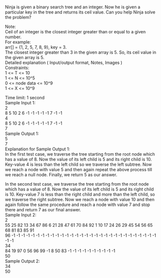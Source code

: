 Ninja is given a binary search tree and an integer. Now he is given a particular key in the tree and returns its ceil value. Can you help Ninja solve the problem?</br>

Note:</br>
Ceil of an integer is the closest integer greater than or equal to a given number.</br>
For example:</br>
arr[] = {1, 2, 5, 7, 8, 9}, key = 3.</br>
The closest integer greater than 3 in the given array is 5. So, its ceil value in the given array is 5.</br>
Detailed explanation ( Input/output format, Notes, Images )</br>
Constraints:</br>
1 <= T <= 10    </br>
1 <= N <= 10^5</br>
0 <= node data <= 10^9</br>
1 <= X <= 10^9     </br>

Time limit: 1 second</br>
Sample Input 1:</br>
2</br>
8 5 10 2 6 -1 -1 -1 -1 -1 7 -1 -1</br>
4</br>
8 5 10 2 6 -1 -1 -1 -1 -1 7 -1 -1</br>
7</br>
Sample Output 1:</br>
5</br>
7</br>
Explanation for Sample Output 1:</br>
 In the first test case, we traverse the tree starting from the root node which has a value of 8. Now the value of its left child is 5 and its right child is 10. Key-value 4 is less than the left child so we traverse the left subtree. Now we reach a node with value 5 and then again repeat the above process till we reach a null node. Finally, we return 5 as our answer.</br>

In the second test case, we traverse the tree starting from the root node which has a value of 8. Now the value of its left child is 5 and its right child is 10. Key-value 7 is less than the right child and more than the left child, so we traverse the right subtree. Now we reach a node with value 10 and then again follow the same procedure and reach a node with value 7 and stop there and return 7 as our final answer.</br>
Sample Input 2:</br>
2</br>
55 25 82 13 34 67 86 6 21 28 47 61 70 84 92 1 10 17 24 26 29 45 54 56 65 68 81 83 85 91 </br>
96 -1 -1 -1 -1 -1 -1 -1 -1 -1 -1 -1 -1 -1 -1 -1 -1 -1 -1 -1 -1 -1 -1 -1 -1 -1 -1 -1 -1 -1 -1 -1 -1 </br>
34</br>
84 19 97 0 56 96 99 -1 8 50 83 -1 -1 -1 -1 -1 -1 -1 -1 -1 -1 </br>
50</br>
Sample Output 2:</br>
34</br>
50</br>
